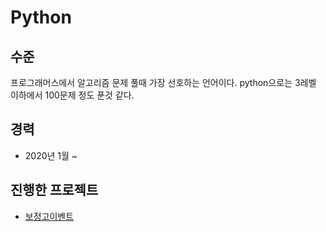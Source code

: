 # Python
## 수준
프로그래머스에서 알고리즘 문제 풀때 가장 선호하는 언어이다. python으로는 3레벨 이하에서 100문제 정도 푼것 같다.
## 경력
- 2020년 1월 ~
## 진행한 프로젝트
- [보정고이벤트](../2019/보정고이벤트.md)